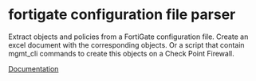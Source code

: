 # fortigate configuration file parser

Extract objects and policies from a FortiGate configuration file.
Create an excel document with the corresponding objects.
Or a script that contain mgmt_cli commands to create this objects on a Check Point Firewall.

[Documentation](https://lahbabic.github.io/forticonf_parser/index.html)
